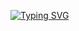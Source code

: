 <!--
**RaposaFeliz/RaposaFeliz** is a ✨ _special_ ✨ repository because its `README.md` (this file) appears on your GitHub profile.

Here are some ideas to get you started:

- 🔭 I’m currently working on ...
- 🌱 I’m currently learning ...
- 👯 I’m looking to collaborate on ...
- 🤔 I’m looking for help with ...
- 💬 Ask me about ...
- 📫 How to reach me: ...
- 😄 Pronouns: ...
- ⚡ Fun fact: ...
-->
  [![Typing SVG](https://readme-typing-svg.herokuapp.com?font=Arvo&size=25&duration=6008&color=9F9F9F&center=true&vCenter=true&width=500&height=100&lines=Ol%C3%A1+este+%C3%A9+meu+github)](https://git.io/typing-svg)
